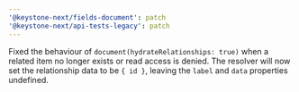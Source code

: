 ```yaml
---
'@keystone-next/fields-document': patch
'@keystone-next/api-tests-legacy': patch
---
```


Fixed the behaviour of `document(hydrateRelationships: true)` when a related item no longer exists or read access is denied.
The resolver will now set the relationship data to be `{ id }`, leaving the `label` and `data` properties undefined.
